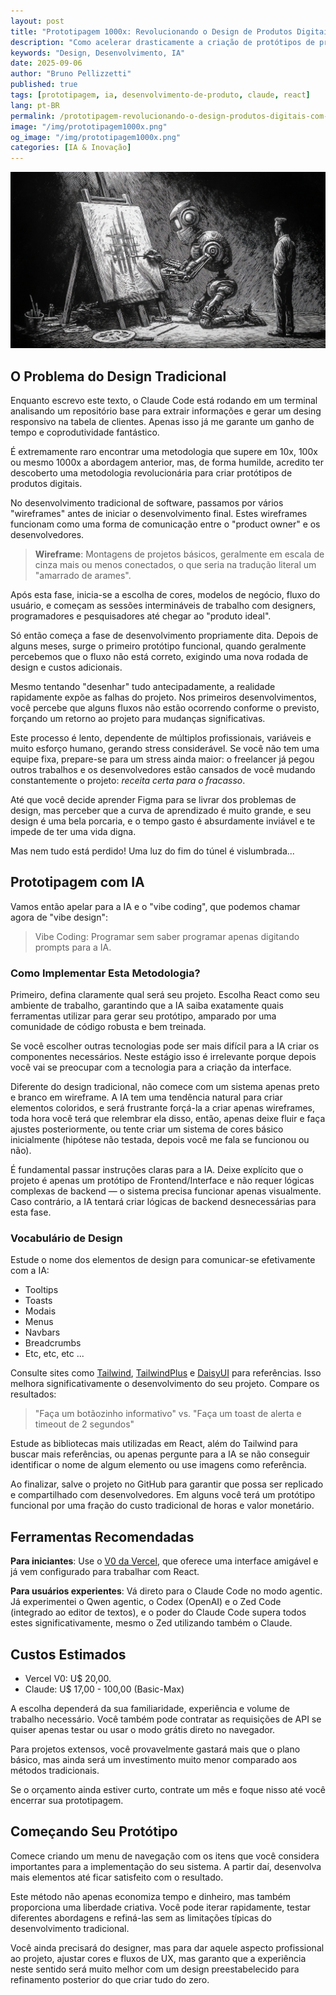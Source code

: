 ```yaml
---
layout: post
title: "Prototipagem 1000x: Revolucionando o Design de Produtos Digitais com IA"
description: "Como acelerar drasticamente a criação de protótipos de produtos digitais utilizando IA generativa, reduzindo custos e aumentando a eficiência"
keywords: "Design, Desenvolvimento, IA"
date: 2025-09-06
author: "Bruno Pellizzetti"
published: true
tags: [prototipagem, ia, desenvolvimento-de-produto, claude, react]
lang: pt-BR
permalink: /prototipagem-revolucionando-o-design-produtos-digitais-com-ia
image: "/img/prototipagem1000x.png"
og_image: "/img/prototipagem1000x.png"
categories: [IA & Inovação]
---
```


![Prototipagem 1000x](/img/prototipagem1000x.png)

## O Problema do Design Tradicional

Enquanto escrevo este texto, o Claude Code está rodando em um terminal analisando um repositório base para extrair informações e gerar um desing responsivo na tabela de clientes. Apenas isso já me garante um ganho de tempo e coprodutividade fantástico.

É extremamente raro encontrar uma metodologia que supere em 10x, 100x ou mesmo 1000x a abordagem anterior, mas, de forma humilde, acredito ter descoberto uma metodologia revolucionária para criar protótipos de produtos digitais.

No desenvolvimento tradicional de software, passamos por vários "wireframes" antes de iniciar o desenvolvimento final. Estes wireframes funcionam como uma forma de comunicação entre o "product owner" e os desenvolvedores.

> **Wireframe**: Montagens de projetos básicos, geralmente em escala de cinza mais ou menos conectados, o que seria na tradução literal um "amarrado de arames".

Após esta fase, inicia-se a escolha de cores, modelos de negócio, fluxo do usuário, e começam as sessões intermináveis de trabalho com designers, programadores e pesquisadores até chegar ao "produto ideal".

Só então começa a fase de desenvolvimento propriamente dita. Depois de alguns meses, surge o primeiro protótipo funcional, quando geralmente percebemos que o fluxo não está correto, exigindo uma nova rodada de design e custos adicionais.

Mesmo tentando "desenhar" tudo antecipadamente, a realidade rapidamente expõe as falhas do projeto. Nos primeiros desenvolvimentos, você percebe que alguns fluxos não estão ocorrendo conforme o previsto, forçando um retorno ao projeto para mudanças significativas.

Este processo é lento, dependente de múltiplos profissionais, variáveis e muito esforço humano, gerando stress considerável. Se você não tem uma equipe fixa, prepare-se para um stress ainda maior: o freelancer já pegou outros trabalhos e os desenvolvedores estão cansados de você mudando constantemente o projeto: _receita certa para o fracasso_.

Até que você decide aprender Figma para se livrar dos problemas de design, mas perceber que a curva de aprendizado é muito grande, e seu design é uma bela porcaria, e o tempo gasto é absurdamente inviável e te impede de ter uma vida digna.

Mas nem tudo está perdido! Uma luz do fim do túnel é vislumbrada...

## Prototipagem com IA

Vamos então apelar para a IA e o "vibe coding", que podemos chamar agora de "vibe design":
> Vibe Coding: Programar sem saber programar apenas digitando prompts para a IA.


### Como Implementar Esta Metodologia?

Primeiro, defina claramente qual será seu projeto. Escolha React como seu ambiente de trabalho, garantindo que a IA saiba exatamente quais ferramentas utilizar para gerar seu protótipo, amparado por uma comunidade de código robusta e bem treinada.

Se você escolher outras tecnologias pode ser mais difícil para a IA criar os componentes necessários. Neste estágio isso é irrelevante porque depois você vai se preocupar com a tecnologia para a criação da interface.

Diferente do design tradicional, não comece com um sistema apenas preto e branco em wireframe. A IA tem uma tendência natural para criar elementos coloridos, e será frustrante forçá-la a criar apenas wireframes, toda hora você terá que relembrar ela disso, então, apenas deixe fluir e faça ajustes posteriormente, ou tente criar um sistema de cores básico inicialmente (hipótese não testada, depois você me fala se funcionou ou não).

É fundamental passar instruções claras para a IA. Deixe explícito que o projeto é apenas um protótipo de Frontend/Interface e não requer lógicas complexas de backend — o sistema precisa funcionar apenas visualmente. Caso contrário, a IA tentará criar lógicas de backend desnecessárias para esta fase.

### Vocabulário de Design

Estude o nome dos elementos de design para comunicar-se efetivamente com a IA:
- Tooltips
- Toasts
- Modais
- Menus
- Navbars
- Breadcrumbs
- Etc, etc, etc ...

Consulte sites como [Tailwind](https://tailwindcss.com/), [TailwindPlus](https://tailwindcss.com/plus) e [DaisyUI](https://daisyui.com/) para referências. Isso melhora significativamente o desenvolvimento do seu projeto. Compare os resultados:

> "Faça um botãozinho informativo" vs. "Faça um toast de alerta e timeout de 2 segundos"

Estude as bibliotecas mais utilizadas em React, além do Tailwind para buscar mais referências, ou apenas pergunte para a IA se não conseguir identificar o nome de algum elemento ou use imagens como referência.

Ao finalizar, salve o projeto no GitHub para garantir que possa ser replicado e compartilhado com desenvolvedores. Em alguns você terá um protótipo funcional por uma fração do custo tradicional de horas e valor monetário.

## Ferramentas Recomendadas

**Para iniciantes**: Use o [V0 da Vercel](https://vercel.com/docs/v0), que oferece uma interface amigável e já vem configurado para trabalhar com React.

**Para usuários experientes**: Vá direto para o Claude Code no modo agentic. Já experimentei o Qwen agentic, o Codex (OpenAI) e o Zed Code (integrado ao editor de textos), e o poder do Claude Code supera todos estes significativamente, mesmo o Zed utilizando também o Claude.

## Custos Estimados

- Vercel V0: U$ 20,00.
- Claude: U$ 17,00 - 100,00 (Basic-Max)

A escolha dependerá da sua familiaridade, experiência e volume de trabalho necessário. Você também pode contratar as requisições de API se quiser apenas testar ou usar o modo grátis direto no navegador.

Para projetos extensos, você provavelmente gastará mais que o plano básico, mas ainda será um investimento muito menor comparado aos métodos tradicionais.

Se o orçamento ainda estiver curto, contrate um mês e foque nisso até você encerrar sua prototipagem.

## Começando Seu Protótipo

Comece criando um menu de navegação com os itens que você considera importantes para a implementação do seu sistema. A partir daí, desenvolva mais elementos até ficar satisfeito com o resultado.

Este método não apenas economiza tempo e dinheiro, mas também proporciona uma liberdade criativa. Você pode iterar rapidamente, testar diferentes abordagens e refiná-las sem as limitações típicas do desenvolvimento tradicional.

Você ainda precisará do designer, mas para dar aquele aspecto profissional ao projeto, ajustar cores e fluxos de UX, mas garanto que a experiência neste sentido será muito melhor com um design preestabelecido para refinamento posterior do que criar tudo do zero.